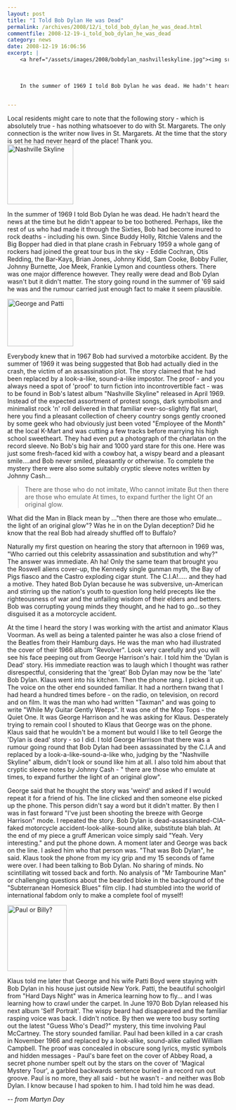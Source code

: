 ```yaml
---
layout: post
title: "I Told Bob Dylan He was Dead"
permalink: /archives/2008/12/i_told_bob_dylan_he_was_dead.html
commentfile: 2008-12-19-i_told_bob_dylan_he_was_dead
category: news
date: 2008-12-19 16:06:56
excerpt: |
    <a href="/assets/images/2008/bobdylan_nashvilleskyline.jpg"><img src="/assets/images/2008/bobdylan_nashvilleskyline-thumb.jpg" width="150" height="136" alt="Nashville Skyline" class="photo right" /></a>
    
    
    
    In the summer of 1969 I told Bob Dylan he was dead. He hadn't heard the news at the time but he didn't appear to be too bothered. Perhaps, like the rest of us who had made it through the Sixties, Bob had become inured to rock deaths - including his own. Since Buddy Holly, Ritchie Valens and the Big Bopper had died in that plane crash in February 1959 a whole gang of rockers had joined the great tour bus in the sky - Eddie Cochran, Otis Redding, the Bar-Kays, Brian Jones, Johnny Kidd, Sam Cooke, Bobby Fuller, Johnny Burnette, Joe Meek, Frankie Lymon and countless others. There was one major difference however. They really were dead and Bob Dylan wasn't but it didn't matter. The story going round in the summer of '69 said he was and the rumour carried just enough fact to make it seem plausible.
    

---
```


<div markdown="1" class="box">
Local residents might care to note that the following story - which is absolutely true - has nothing whatsoever to do with St. Margarets. The only connection is the writer now lives in St. Margarets. At the time that the story is set he had never heard of the place! Thank you.

</div>
<a href="/assets/images/2008/bobdylan_nashvilleskyline.jpg"><img src="/assets/images/2008/bobdylan_nashvilleskyline-thumb.jpg" width="150" height="136" alt="Nashville Skyline" class="photo right" /></a>

In the summer of 1969 I told Bob Dylan he was dead. He hadn't heard the news at the time but he didn't appear to be too bothered. Perhaps, like the rest of us who had made it through the Sixties, Bob had become inured to rock deaths - including his own. Since Buddy Holly, Ritchie Valens and the Big Bopper had died in that plane crash in February 1959 a whole gang of rockers had joined the great tour bus in the sky - Eddie Cochran, Otis Redding, the Bar-Kays, Brian Jones, Johnny Kidd, Sam Cooke, Bobby Fuller, Johnny Burnette, Joe Meek, Frankie Lymon and countless others. There was one major difference however. They really were dead and Bob Dylan wasn't but it didn't matter. The story going round in the summer of '69 said he was and the rumour carried just enough fact to make it seem plausible.

<a href="/assets/images/2008/george_patti.jpg"><img src="/assets/images/2008/george_patti-thumb.jpg" width="150" height="108" alt="George and Patti" class="photo right" /></a>

Everybody knew that in 1967 Bob had survived a motorbike accident. By the summer of 1969 it was being suggested that Bob had actually died in the crash, the victim of an assassination plot. The story claimed that he had been replaced by a look-a-like, sound-a-like impostor. The proof - and you always need a spot of 'proof' to turn fiction into incontrovertible fact - was to be found in Bob's latest album "Nashville Skyline" released in April 1969. Instead of the expected assortment of protest songs, dark symbolism and minimalist rock 'n' roll delivered in that familiar ever-so-slightly flat snarl, here you find a pleasant collection of cheery country songs gently crooned by some geek who had obviously just been voted "Employee of the Month" at the local K-Mart and was cutting a few tracks before marrying his high school sweetheart. They had even put a photograph of the charlatan on the record sleeve. No Bob's big hair and 1000 yard stare for this one. Here was just some fresh-faced kid with a cowboy hat, a wispy beard and a pleasant smile....and Bob never smiled, pleasantly or otherwise. To complete the mystery there were also some suitably cryptic sleeve notes written by Johnny Cash...

> There are those who do not imitate,
>  Who cannot imitate
>  But then there are those who emulate
>  At times, to expand further the light
>  Of an original glow.
> 
 What did the Man in Black mean by ..."then there are those who emulate... the light of an original glow"? Was he in on the Dylan deception? Did he know that the real Bob had already shuffled off to Buffalo?

Naturally my first question on hearing the story that afternoon in 1969 was, "Who carried out this celebrity assassination and substitution and why?" The answer was immediate. Ah ha! Only the same team that brought you the Roswell aliens cover-up, the Kennedy single gunman myth, the Bay of Pigs fiasco and the Castro exploding cigar stunt. The C.I.A!..... and they had a motive. They hated Bob Dylan because he was subversive, un-American and stirring up the nation's youth to question long held precepts like the righteousness of war and the unfailing wisdom of their elders and betters. Bob was corrupting young minds they thought, and he had to go...so they disguised it as a motorcycle accident.

At the time I heard the story I was working with the artist and animator Klaus Voorman. As well as being a talented painter he was also a close friend of the Beatles from their Hamburg days. He was the man who had illustrated the cover of their 1966 album "Revolver". Look very carefully and you will see his face peeping out from George Harrison's hair. I told him the 'Dylan is Dead' story. His immediate reaction was to laugh which I thought was rather disrespectful, considering that the 'great' Bob Dylan may now be the 'late' Bob Dylan. Klaus went into his kitchen. Then the phone rang. I picked it up. The voice on the other end sounded familiar. It had a northern twang that I had heard a hundred times before - on the radio, on television, on record and on film. It was the man who had written "Taxman" and was going to write "While My Guitar Gently Weeps". It was one of the Mop Tops - the Quiet One. It was George Harrison and he was asking for Klaus. Desperately trying to remain cool I shouted to Klaus that George was on the phone. Klaus said that he wouldn't be a moment but would I like to tell George the 'Dylan is dead' story - so I did. I told George Harrison that there was a rumour going round that Bob Dylan had been assassinated by the C.I.A and replaced by a look-a-like-sound-a-like who, judging by the "Nashville Skyline" album, didn't look or sound like him at all. I also told him about that cryptic sleeve notes by Johnny Cash - " there are those who emulate at times, to expand further the light of an original glow".

George said that he thought the story was 'weird' and asked if I would repeat it for a friend of his. The line clicked and then someone else picked up the phone. This person didn't say a word but it didn't matter. By then I was in fast forward "I've just been shooting the breeze with George Harrison" mode. I repeated the story. Bob Dylan is dead-assassinated-CIA-faked motorcycle accident-look-alike-sound alike, substitute blah blah. At the end of my piece a gruff American voice simply said "Yeah. Very interesting." and put the phone down. A moment later and George was back on the line. I asked him who that person was. "That was Bob Dylan", he said. Klaus took the phone from my icy grip and my 15 seconds of fame were over. I had been talking to Bob Dylan. No sharing of minds. No scintillating wit tossed back and forth. No analysis of "Mr Tambourine Man" or challenging questions about the bearded bloke in the background of the "Subterranean Homesick Blues" film clip. I had stumbled into the world of international fabdom only to make a complete fool of myself!

<a href="/assets/images/2008/PaulorBilly.jpg"><img src="/assets/images/2008/PaulorBilly-thumb.jpg" width="135" height="150" alt="Paul or Billy?" class="photo right" /></a>

Klaus told me later that George and his wife Patti Boyd were staying with Bob Dylan in his house just outside New York. Patti, the beautiful schoolgirl from "Hard Days Night" was in America learning how to fly... and I was learning how to crawl under the carpet. In June 1970 Bob Dylan released his next album 'Self Portrait'. The wispy beard had disappeared and the familiar rasping voice was back. I didn't notice. By then we were too busy sorting out the latest "Guess Who's Dead?" mystery, this time involving Paul McCartney. The story sounded familiar. Paul had been killed in a car crash in November 1966 and replaced by a look-alike, sound-alike called William Campbell. The proof was concealed in obscure song lyrics, mystic symbols and hidden messages - Paul's bare feet on the cover of Abbey Road, a secret phone number spelt out by the stars on the cover of 'Magical Mystery Tour', a garbled backwards sentence buried in a record run out groove. Paul is no more, they all said - but he wasn't - and neither was Bob Dylan. I know because I had spoken to him. I had told him he was dead.

<cite>-- from Martyn Day</cite>
